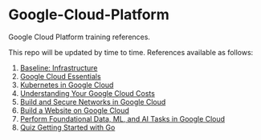 # Google-Cloud-Platform 
Google Cloud Platform training references.

This repo will be updated by time to time. References available as follows:
1. [Baseline: Infrastructure](https://github.com/Ap0k4L1p5/Google-Cloud-Platform/blob/master/GCP_Folder/Baseline_Infrastructure.txt)
2. [Google Cloud Essentials](https://github.com/Ap0k4L1p5/Google-Cloud-Platform/blob/master/GCP_Folder/Google_Cloud_Essentials.txt)
3. [Kubernetes in Google Cloud](https://github.com/Ap0k4L1p5/Google-Cloud-Platform/blob/master/GCP_Folder/Kubernetes_in_GCloud.txt)
4. [Understanding Your Google Cloud Costs](https://github.com/Ap0k4L1p5/Google-Cloud-Platform/blob/master/GCP_Folder/Quiz_GCloud_Costs.txt)
5. [Build and Secure Networks in Google Cloud](https://github.com/Ap0k4L1p5/Google-Cloud-Platform/blob/master/GCP_Folder/Build_and_Secure_Networks_in_Google_Cloud.txt)
6. [Build a Website on Google Cloud](https://github.com/Ap0k4L1p5/Google-Cloud-Platform/blob/master/GCP_Folder/Build_a_Website_on_Google_Cloud.txt)
7. [Perform Foundational Data, ML, and AI Tasks in Google Cloud](https://github.com/Ap0k4L1p5/Google-Cloud-Platform/blob/master/GCP_Folder/Perform_Foundational_Data_ML_and_AI_Tasks_in_Google_Cloud.txt)
8. [Quiz Getting Started with Go](https://github.com/Ap0k4L1p5/Google-Cloud-Platform/blob/master/GCP_Folder/Quiz_Getting_Started_with_Go.txt)


